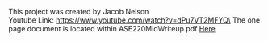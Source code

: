This project was created by Jacob Nelson\
Youtube Link: https://www.youtube.com/watch?v=dPu7VT2MFYQ\
The one page document is located within ASE220MidWriteup.pdf [Here](ASE220MidWriteup.pdf)